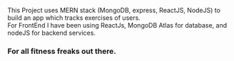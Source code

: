 This Project uses MERN stack (MongoDB, express, ReactJS, NodeJS) to build an app which tracks exercises of users.<br>
For FrontEnd I have been using ReactJs, MongoDB Atlas for database, and nodeJS for backend services.
<h3>For all fitness freaks out there.</h3>
